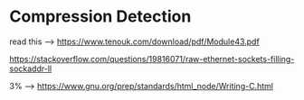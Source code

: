 # Compression Detection

read this --> 
https://www.tenouk.com/download/pdf/Module43.pdf 

https://stackoverflow.com/questions/19816071/raw-ethernet-sockets-filling-sockaddr-ll

3% --> https://www.gnu.org/prep/standards/html_node/Writing-C.html
